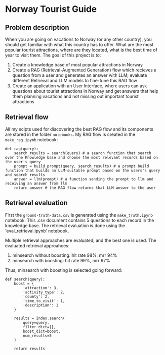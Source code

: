 # Norway Tourist Guide

## Problem description
When you are going on vacations to Norway (or any other country), you should get familiar with what this country has to offer. What are the most popular tourist attractions, where are they located, what is the best time of year to visit them. The goal of this project is to:
1. Create a knowledge base of most popular attractions in Norway
2. Create a RAG (Retrieval-Augmented Generation) flow  which recieves a question from a user and generates an answer with LLM; evaluate different Retrieval and LLM models to fine-tune this RAG flow
3. Create an application with an User Interface, where users can ask questions about tourist attractions in Norway and get answers that help them planning vacations and not missing out important tourist attractions

## Retrieval flow
All my scipts used for discovering the best RAG flow and its components are stored in the folder `notebooks`.
My RAG flow is created in the `make_rag.ipynb` notebook:
```
def rag(query):
    search_results = search(query) # a search function that search over the Knowledge base and choose the most relevant records based on the user's query
    prompt = build_prompt(query, search_results) # a prompt build function that builds an LLM-suitable prompt based on the users's query and search results
    answer = llm(prompt) # a function sending the prompt to llm and receiving an answer from llm
    return answer # the RAG flow returns that LLM answer to the user
```

## Retrieval evaluation
First the `ground-truth-data.csv` is generated using the `make_truth.ipynb` notebook. This .csv document contains 5 questions to each record in the knowledge base. The retrieval evaluation is done using the 'eval_retrieval.ipynb' notebook.

Multiple retrieval approaches are evaluated, and the best one is used.
The evaluated retrieval approahces:
1. minsearch without boosting: hit rate 98%, mrr 94%
2. minsearch with boosting: hit rate 99%, mrr 97%

Thus, minsearch with boosting is selected going forward:
```
def search(query):
    boost = {
        'attraction': 3,
        'activity_type': 2,
        'county': 2,
        'time_to_visit': 1,
        'description': 1
    }

    results = index.search(
        query=query,
        filter_dict={},
        boost_dict=boost,
        num_results=5
    )

    return results
```
